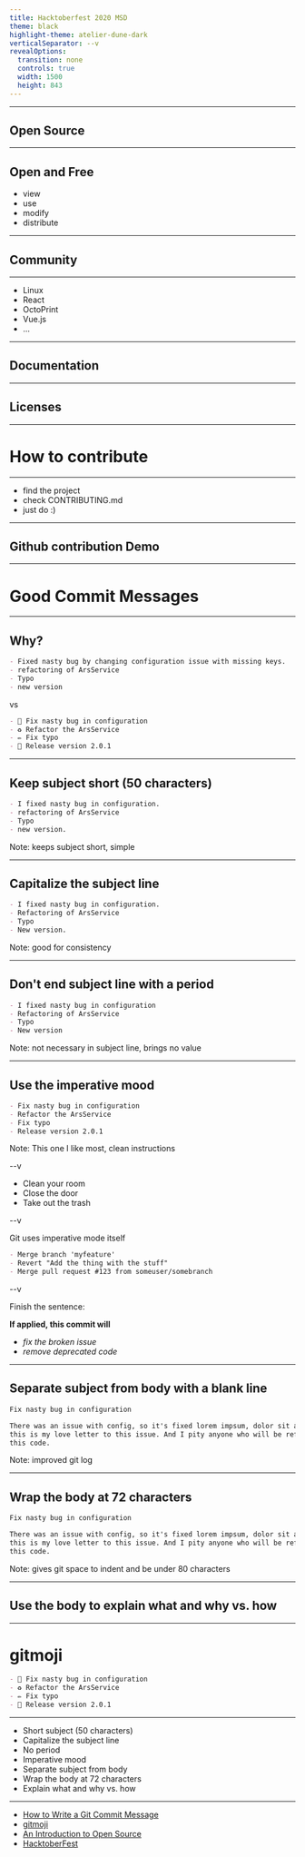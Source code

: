 ```yaml
---
title: Hacktoberfest 2020 MSD
theme: black
highlight-theme: atelier-dune-dark
verticalSeparator: --v
revealOptions:
  transition: none
  controls: true
  width: 1500
  height: 843
---
```


<!-- .slide: data-background="./first.png" -->

---

<!-- .slide: data-background="./default.jpg" -->

## Open Source

---

<!-- .slide: data-background="./default.jpg" -->

## Open and Free

- view
- use
- modify
- distribute

---

<!-- .slide: data-background="./default.jpg" -->

## Community

---

<!-- .slide: data-background="./default.jpg" -->

- Linux
- React
- OctoPrint
- Vue.js
- ...

---

<!-- .slide: data-background="./default.jpg" -->

## Documentation

---

<!-- .slide: data-background="./default.jpg" -->

## Licenses

---

<!-- .slide: data-background="./default.jpg" -->

# How to contribute

---

<!-- .slide: data-background="./default.jpg" -->

- find the project
- check CONTRIBUTING.md
- just do :)

---

<!-- .slide: data-background="./default.jpg" -->

## Github contribution Demo

---

<!-- .slide: data-background="./default.jpg" -->

# Good Commit Messages

---

<!-- .slide: data-background="./default.jpg" -->

## Why?

```md
- Fixed nasty bug by changing configuration issue with missing keys.
- refactoring of ArsService
- Typo
- new version
```

vs

```md
- 🐛 Fix nasty bug in configuration
- ♻️ Refactor the ArsService
- ✏️ Fix typo
- 🔖 Release version 2.0.1
```

---

<!-- .slide: data-background="./default.jpg" -->

## Keep subject short (50 characters)

```md
- I fixed nasty bug in configuration.
- refactoring of ArsService
- Typo
- new version.
```

Note: keeps subject short, simple

---

<!-- .slide: data-background="./default.jpg" -->

## Capitalize the subject line

```md
- I fixed nasty bug in configuration.
- Refactoring of ArsService
- Typo
- New version.
```

Note: good for consistency

---

<!-- .slide: data-background="./default.jpg" -->

## Don't end subject line with a period

```md
- I fixed nasty bug in configuration
- Refactoring of ArsService
- Typo
- New version
```

Note: not necessary in subject line, brings no value

---

<!-- .slide: data-background="./default.jpg" -->

## Use the imperative mood

```md
- Fix nasty bug in configuration
- Refactor the ArsService
- Fix typo
- Release version 2.0.1
```

Note: This one I like most, clean instructions

--v

<!-- .slide: data-background="./default.jpg" -->

- Clean your room
- Close the door
- Take out the trash

--v

<!-- .slide: data-background="./default.jpg" -->

Git uses imperative mode itself

```md
- Merge branch 'myfeature'
- Revert "Add the thing with the stuff"
- Merge pull request #123 from someuser/somebranch
```

--v

<!-- .slide: data-background="./default.jpg" -->

Finish the sentence:

**If applied, this commit will**

- _fix the broken issue_
- _remove deprecated code_

---

<!-- .slide: data-background="./default.jpg" -->

## Separate subject from body with a blank line

```md
Fix nasty bug in configuration

There was an issue with config, so it's fixed lorem impsum, dolor sit amet, con
this is my love letter to this issue. And I pity anyone who will be refactoring
this code.
```

Note: improved git log

---

<!-- .slide: data-background="./default.jpg" -->

## Wrap the body at 72 characters

```md
Fix nasty bug in configuration

There was an issue with config, so it's fixed lorem impsum, dolor sit amet, con
this is my love letter to this issue. And I pity anyone who will be refactoring
this code.
```

Note: gives git space to indent and be under 80 characters

---

<!-- .slide: data-background="./default.jpg" -->

## Use the body to explain what and why vs. how

---

<!-- .slide: data-background="./default.jpg" -->

# gitmoji

```md
- 🐛 Fix nasty bug in configuration
- ♻️ Refactor the ArsService
- ✏️ Fix typo
- 🔖 Release version 2.0.1
```

---

<!-- .slide: data-background="./default.jpg" -->

- Short subject (50 characters)
- Capitalize the subject line
- No period
- Imperative mood
- Separate subject from body
- Wrap the body at 72 characters
- Explain what and why vs. how

---

<!-- .slide: data-background="./default.jpg" -->

- [How to Write a Git Commit Message](https://chris.beams.io/posts/git-commit/)
- [gitmoji](https://gitmoji.carloscuesta.me/)
- [An Introduction to Open Source](https://www.digitalocean.com/community/tutorial_series/an-introduction-to-open-source)
- [HacktoberFest](https://hacktoberfest.digitalocean.com)
